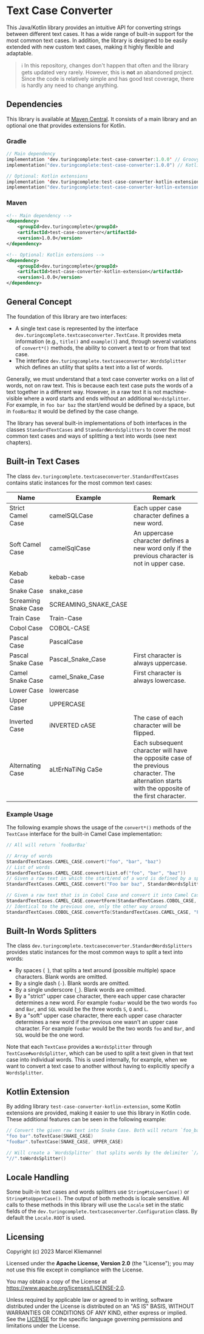 # Text Case Converter

This Java/Kotlin library provides an intuitive API for converting strings between different text cases. It has a wide range of built-in support for the most common text cases. In addition, the library is designed to be easily extended with new custom text cases, making it highly flexible and adaptable.

> ℹ️ In this repository, changes don't happen that often and the library gets updated very rarely. However, this is **not** an abandoned project. Since the code is relatively simple and has good test coverage, there is hardly any need to change anything.

## Dependencies

This library is available at [Maven Central](https://mvnrepository.com/artifact/dev.turingcomplete/text-case-converter). It consists of a main library and an optional one that provides extensions for Kotlin. 

### Gradle

```kotlin
// Main dependency
implementation 'dev.turingcomplete:test-case-converter:1.0.0' // Groovy build script
implementation("dev.turingcomplete:test-case-converter:1.0.0") // Kotlin build script

// Optional: Kotlin extensions
implementation 'dev.turingcomplete:test-case-converter-kotlin-extension:1.0.0' // Groovy build script
implementation("dev.turingcomplete:test-case-converter-kotlin-extension:1.0.0") // Kotlin build script
```

### Maven

```xml
<!-- Main dependency -->
<dependency>
    <groupId>dev.turingcomplete</groupId>
    <artifactId>test-case-converter</artifactId>
    <version>1.0.0</version>
</dependency>

<!-- Optional: Kotlin extensions -->
<dependency>
    <groupId>dev.turingcomplete</groupId>
    <artifactId>test-case-converter-kotlin-extension</artifactId>
    <version>1.0.0</version>
</dependency>
```

## General Concept

The foundation of this library are two interfaces:

- A single text case is represented by the interface `dev.turingcomplete.textcaseconverter.TextCase`. It provides meta information (e.g., `title()` and `example()`) and, through several variations of `convert*()` methods, the ability to convert a text to or from that text case.
- The interface `dev.turingcomplete.textcaseconverter.WordsSplitter` which defines an utility that splits a text into a list of words. 

Generally, we must understand that a text case converter works on a list of words, not on raw text. This is because each text case puts the words of a text together in a different way. However, in a raw text it is not machine-visible where a word starts and ends without an additional `WordsSplitter`. For example, in `foo bar baz` the start/end would be defined by a space, but in `fooBarBaz` it would be defined by the case change.

The library has several built-in implementations of both interfaces in the classes `StandardTextCases` and `StandardWordsSplitters` to cover the most common text cases and ways of splitting a text into words (see next chapters).

## Built-in Text Cases

The class `dev.turingcomplete.textcaseconverter.StandardTextCases` contains static instances for the most common text cases:

| Name                 | Example              | Remark                                                                                                                                            |
|----------------------|----------------------|---------------------------------------------------------------------------------------------------------------------------------------------------|
| Strict Camel Case    | camelSQLCase         | Each upper case character defines a new word.                                                                                                     |
| Soft Camel Case      | camelSqlCase         | An uppercase character defines a new word only if the previous character is not in upper case.                                                    |
| Kebab Case           | kebab-case           |                                                                                                                                                   |
| Snake Case           | snake_case           |                                                                                                                                                   |
| Screaming Snake Case | SCREAMING_SNAKE_CASE |                                                                                                                                                   |
| Train Case           | Train-Case           |                                                                                                                                                   |
| Cobol Case           | COBOL-CASE           |                                                                                                                                                   |
| Pascal Case          | PascalCase           |                                                                                                                                                   |
| Pascal Snake Case    | Pascal_Snake_Case    | First character is always uppercase.                                                                                                              |
| Camel Snake Case     | camel_Snake_Case     | First character is always lowercase.                                                                                                              |
| Lower Case           | lowercase            |                                                                                                                                                   |
| Upper Case           | UPPERCASE            |                                                                                                                                                   |
| Inverted Case        | iNVERTED cASE        | The case of each character will be flipped.                                                                                                       |
| Alternating Case     | aLtErNaTiNg CaSe     | Each subsequent character will have the opposite case of the previous character. The alternation starts with the opposite of the first character. |

### Example Usage

The following example shows the usage of the `convert*()` methods of the `TextCase` interface for the built-in Camel Case implementation:

```kotlin
// All will return `fooBarBaz`

// Array of words
StandardTextCases.CAMEL_CASE.convert("foo", "bar", "baz")
// List of words
StandardTextCases.CAMEL_CASE.convert(List.of("foo", "bar", "baz"))
// Given a raw text in which the start/end of a word is defined by a space
StandardTextCases.CAMEL_CASE.convert("Foo bar baz", StandardWordsSplitters.SPACE)

// Given a raw text that is in Cobol Case and convert it into Camel Case
StandardTextCases.CAMEL_CASE.convertForm(StandardTextCases.COBOL_CASE, "FOO-BAR-BAZ")
// Identical to the previous one, only the other way around
StandardTextCases.COBOL_CASE.convertTo(StandardTextCases.CAMEL_CASE, "FOO-BAR-BAZ")
```

## Built-In Words Splitters

The class `dev.turingcomplete.textcaseconverter.StandardWordsSplitters` provides static instances for the most common ways to split a text into words:

- By spaces (` `), that splits a text around (possible multiple) space characters. Blank words are omitted.
- By a single dash (`-`). Blank words are omitted.
- By a single underscore (`_`). Blank words are omitted.
- By a "strict" upper case character, there each upper case character determines a new word. For example `fooBar` would be the two words `foo` and `Bar`, and `SQL` would be the three words `S`, `Q` and `L`.
- By a "soft" upper case character, there each upper case character determines a new word if the previous one wasn't an upper case character. For example `fooBar` would be the two words `foo` and `Bar`, and `SQL` would be the one word.

Note that each `TextCase` provides a `WordsSplitter` through `TextCase#wordsSplitter`, which can be used to split a text given in that text case into individual words. This is used internally, for example, when we want to convert a text case to another without having to explicitly specify a `WordsSplitter`.

## Kotlin Extension

By adding library `test-case-converter-kotlin-extension`, some Kotlin extensions are provided, making it easier to use this library in Kotlin code. These additional features can be seen in the following example:

```kotlin
// Convert the given raw text into Snake Case. Both will return `foo_bar`.
"foo bar".toTextCase(SNAKE_CASE)
"fooBar".toTextCase(SNAKE_CASE, UPPER_CASE)

// Will create a `WordsSplitter` that splits words by the delimiter `//`.
"//".toWordsSplitter()
```

## Locale Handling

Some built-in text cases and words splitters use `String#toLowerCase()` or `String#toUpperCase()`. The output of both methods is locale sensitive. All calls to these methods in this library will use the `Locale` set in the static fields of the `dev.turingcomplete.textcaseconverter.Configuration` class. By default the `Locale.ROOT` is used.

## Licensing

Copyright (c) 2023 Marcel Kliemannel

Licensed under the **Apache License, Version 2.0** (the "License"); you may not use this file except in compliance with the License.

You may obtain a copy of the License at <https://www.apache.org/licenses/LICENSE-2.0>.

Unless required by applicable law or agreed to in writing, software distributed under the License is distributed on an "AS IS" BASIS, WITHOUT WARRANTIES OR CONDITIONS OF ANY KIND, either express or implied. See the [LICENSE](./LICENSE) for the specific language governing permissions and limitations under the License.
